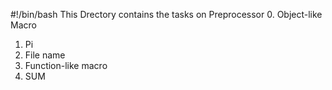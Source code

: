 #!/bin/bash
This Drectory contains the tasks on Preprocessor
0. Object-like Macro
1. Pi
2. File name
3. Function-like macro
4. SUM
